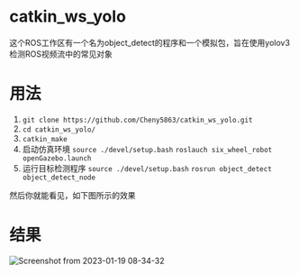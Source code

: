 # catkin_ws_yolo
这个ROS工作区有一个名为object_detect的程序和一个模拟包，旨在使用yolov3检测ROS视频流中的常见对象
# 用法
1. `git clone https://github.com/Cheny5863/catkin_ws_yolo.git`
2. `cd catkin_ws_yolo/`
3. `catkin_make`
4. 启动仿真环境
`source ./devel/setup.bash`
`roslauch six_wheel_robot openGazebo.launch`
5. 运行目标检测程序
`source ./devel/setup.bash`
`rosrun object_detect object_detect_node `

然后你就能看见，如下图所示的效果

# 结果
![Screenshot from 2023-01-19 08-34-32](https://user-images.githubusercontent.com/40204259/213339628-d48c3fc4-7ba9-4c21-a253-17699a2404b5.png)
